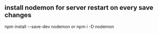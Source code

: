 ## install nodemon for server restart on every save changes
npm install --save-dev nodemon
or 
npm i -D nodemon